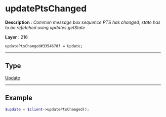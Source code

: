 # updatePtsChanged

**Description** : *Common message box sequence PTS has changed, state has to be refetched using updates\.getState*

**Layer** : 216

```tl
updatePtsChanged#3354678f = Update;
```

---

## Type

[Update](type/Update)

---

## Example

```php
$update = $client->updatePtsChanged();
```